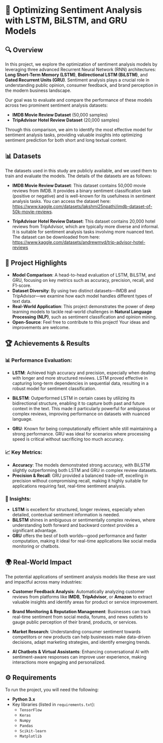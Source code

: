 # 🚀 Optimizing Sentiment Analysis with LSTM, BiLSTM, and GRU Models

## 🔍 Overview

In this project, we explore the optimization of sentiment analysis models by leveraging three advanced Recurrent Neural Network (RNN) architectures: **Long Short-Term Memory (LSTM)**, **Bidirectional LSTM (BiLSTM)**, and **Gated Recurrent Units (GRU)**. Sentiment analysis plays a crucial role in understanding public opinion, consumer feedback, and brand perception in the modern business landscape.

Our goal was to evaluate and compare the performance of these models across two prominent sentiment analysis datasets:

- **IMDB Movie Review Dataset** (50,000 samples)
- **TripAdvisor Hotel Review Dataset** (20,000 samples)

Through this comparison, we aim to identify the most effective model for sentiment analysis tasks, providing valuable insights into optimizing sentiment prediction for both short and long textual content.

## 📊 Datasets

The datasets used in this study are publicly available, and we used them to train and evaluate the models. The details of the datasets are as follows:

- **IMDB Movie Review Dataset**: This dataset contains 50,000 movie reviews from IMDB. It provides a binary sentiment classification task (positive or negative) and is well-known for its usefulness in sentiment analysis tasks. You can access the dataset here: https://www.kaggle.com/datasets/lakshmi25npathi/imdb-dataset-of-50k-movie-reviews.

- **TripAdvisor Hotel Review Dataset**: This dataset contains 20,000 hotel reviews from TripAdvisor, which are typically more diverse and informal. It is suitable for sentiment analysis tasks involving more nuanced text. The dataset can be downloaded from here: https://www.kaggle.com/datasets/andrewmvd/trip-advisor-hotel-reviews

## 🌟 Project Highlights

- **Model Comparison**: A head-to-head evaluation of LSTM, BiLSTM, and GRU, focusing on key metrics such as accuracy, precision, recall, and F1-score.
- **Dataset Diversity**: By using two distinct datasets—IMDB and TripAdvisor—we examine how each model handles different types of text data.
- **Real-World Application**: This project demonstrates the power of deep learning models to tackle real-world challenges in **Natural Language Processing (NLP)**, such as sentiment classification and opinion mining.
- **Open-Source**: Feel free to contribute to this project! Your ideas and improvements are welcome.

## 🏆 Achievements & Results

### 📊 Performance Evaluation:
- **LSTM**: Achieved high accuracy and precision, especially when dealing with longer and more structured reviews. LSTM proved effective in capturing long-term dependencies in sequential data, resulting in a robust model for sentiment classification.
  
- **BiLSTM**: Outperformed LSTM in certain cases by utilizing its bidirectional structure, enabling it to capture both past and future context in the text. This made it particularly powerful for ambiguous or complex reviews, improving performance on datasets with nuanced language.
  
- **GRU**: Known for being computationally efficient while still maintaining a strong performance. GRU was ideal for scenarios where processing speed is critical without sacrificing too much accuracy.

### 📈 Key Metrics:
- **Accuracy**: The models demonstrated strong accuracy, with BiLSTM slightly outperforming both LSTM and GRU in complex review datasets.
- **Precision & Recall**: GRU provided a balanced trade-off, excelling in precision without compromising recall, making it highly suitable for applications requiring fast, real-time sentiment analysis.

### 🧠 Insights:
- **LSTM** is excellent for structured, longer reviews, especially when detailed, contextual sentiment information is needed.
- **BiLSTM** shines in ambiguous or sentimentally complex reviews, where understanding both forward and backward context provides a significant advantage.
- **GRU** offers the best of both worlds—good performance and faster computation, making it ideal for real-time applications like social media monitoring or chatbots.

## 🌍 Real-World Impact

The potential applications of sentiment analysis models like these are vast and impactful across many industries:

- **Customer Feedback Analysis**: Automatically analyzing customer reviews from platforms like **IMDB**, **TripAdvisor**, or **Amazon** to extract valuable insights and identify areas for product or service improvement.
  
- **Brand Monitoring & Reputation Management**: Businesses can track real-time sentiment from social media, forums, and news outlets to gauge public perception of their brand, products, or services.
  
- **Market Research**: Understanding consumer sentiment towards competitors or new products can help businesses make data-driven decisions, adapt marketing strategies, and identify emerging trends.
  
- **AI Chatbots & Virtual Assistants**: Enhancing conversational AI with sentiment-aware responses can improve user experience, making interactions more engaging and personalized.

## ⚙️ Requirements

To run the project, you will need the following:

- **Python 3.x**
- Key libraries (listed in `requirements.txt`):
  - `TensorFlow`
  - `Keras`
  - `Numpy`
  - `Pandas`
  - `Scikit-learn`
  - `Matplotlib`
